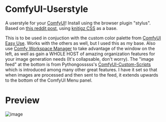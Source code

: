 # ComfyUI-Userstyle
A userstyle for your [ComfyUI](https://github.com/comfyanonymous/ComfyUI)! Install using the browser plugin "stylus".
Based on [this reddit post](https://www.reddit.com/r/comfyui/comments/15yd0vw/theme_the_comfyui_menu_and_fix_some_annoying/), using [knitigz CSS](https://codefile.io/f/seArZMvMyP) as a base.

This is to be used in conjuction with the custom color palette from [ComfyUI Easy Use](https://github.com/yolain/ComfyUI-Easy-Use). Works with the others as well, but I used this as my base.
Also use [Comfy Workspace Manager](https://github.com/11cafe/comfyui-workspace-manager) to take advantage of the window on the left, as well as gain a WHOLE HOST of amazing organization features for your image generation needs (It's collapsable, don't worry). 
The "image feed" at the bottom is from Pythongosssss's [ComfyUI-Custom-Scripts](https://github.com/pythongosssss/ComfyUI-Custom-Scripts) which is introduced among many other great features. I have it set so that when images are processed and then sent to the feed, it extends upwards to the bottom of the ComfyUI Menu panel.

# Preview
![image](https://github.com/SampleTexting/ComfyUI-Userstyle/assets/155495184/87cc75c2-d3e0-4ca0-be2d-6d180c112990)
